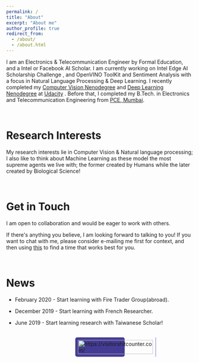 ```yaml
---
permalink: /
title: "About"
excerpt: "About me"
author_profile: true
redirect_from: 
  - /about/
  - /about.html
---
```


I am an Electronics & Telecommunication Engineer by Formal Education, and a Intel or Facebook AI Scholar. I am currently working on  Intel Edge AI Scholarship Challenge , and  OpenVINO ToolKit and Sentiment Analysis with a focus in Natural Language Processing & Deep Learning. I recently completed my [Computer Vision Nenodegree](https://github.com/ahkhalwai/ahkhalwai.github.io/blob/master/images/CVND.pdf) and [Deep Learning Nenodegree](https://github.com/ahkhalwai/ahkhalwai.github.io/blob/master/images/DLND.pdf) at [Udacity](https://www.udacity.com/) . Before that, I completed my B.Tech. in Electronics and  Telecommunication Engineering from [PCE, Mumbai](https://www.pce.ac.in/). 

<br>

Research Interests
======

My research interests lie in Computer Vision & Natural language processing; I also like to think about Machine Learning as these model the most supreme agents we live with; the former created by Humans while the later created by Biological Science! 

<br>

Get in Touch
======

I am open to collaboration and would be eager to work with others.
 
If there's anything you believe, I am looking forward to talking to you! If you want to chat with me, please consider e-mailing me first for context, and then using [this](https://calendly.com/ahkhalwai55) to find a time that works best for you.

<br>

News
======

* February 2020 - Start learning with Fire Trader Group(abroad).

* December 2019 - Start learning with French Researcher.

* June 2019 - Start learning research with Taiwanese Scholar!

<br>


<!-- Badge Code - Do Not Change The Code --><div class="col-xs-12 mt20" id="bg"><div style="margin:0px auto;width:133px;background:#443c94;text-align:left;display:flex;border-radius:5px"><span style="padding:7px;display:inline-block;border-right:1px solid #746dba"><a href="http://visitorshitcounter.com" rel="nofollow noopener"  target="_blank" title="https://visitorshitcounter.com/"><img src="https://visitorshitcounter.com/img/s-logo.svg" alt="https://visitorshitcounter.com/" style="width:100%;border:none;float:left"></a></span><span class="text" id="dupli_hit_counter"   style="padding:10px 0 0 0;display:inline-block;color:#ffffff;width:100%;text-align:center;"></span></span><input type="hidden" id="site_val"   value="https://visitorshitcounter.com/counterDisplay?code=d01e2f6c033572b9ef845ae7f2c700b0&style=0017&pad=5&type=page&initCount=0"></div></div><script src="https://visitorshitcounter.com/js/badgess.js?v=1588123914"></script><!-- Badge Code End Here -->

<br>
